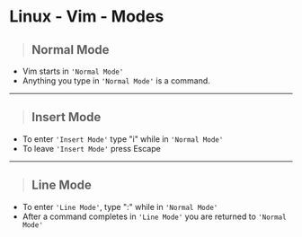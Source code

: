 # Linux - Vim - Modes

> ## Normal Mode

- Vim starts in `'Normal Mode'`
- Anything you type in `'Normal Mode'` is a command.

---

> ## Insert Mode

- To enter `'Insert Mode'` type "i" while in `'Normal Mode'`
- To leave `'Insert Mode'` press Escape

---

> ## Line Mode

- To enter `'Line Mode'`, type ":" while in `'Normal Mode'`
- After a command completes in `'Line Mode'` you are returned to `'Normal Mode'`